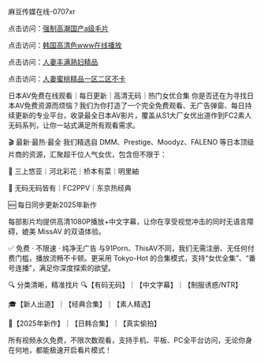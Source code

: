 麻豆传媒在线-0707xr


点击访问：<a href="https://cfad.pages.dev/">强制高潮国产a级毛片</a>

点击访问：<a href="https://vassv.pages.dev/">韩国高清色www在线播放</a>

点击访问：<a href="https://gda-c7m.pages.dev/">人妻丰满熟妇精品</a>

点击访问：<a href="https://gfd-5xg.pages.dev/">人妻蜜桃精品一区二区不卡</a>


日本AV免费在线观看｜每日更新｜高清无码｜热门女优合集
你是否还在为寻找日本AV免费资源而烦恼？我们为你打造了一个完全免费观看、无广告弹窗、每日持续更新的专业平台，收录最全日本AV影片，覆盖从S1大厂女优出道作到FC2素人无码系列，让你一站式满足所有观看需求。

🎬 最新·最热·最全
我们精选自 DMM、Prestige、Moodyz、FALENO 等日本顶级片商的资源，汇聚超千位人气女优，包含但不限于：

🌟 三上悠亚｜河北彩花｜桥本有菜｜明里紬

🔞 无码无码皆有｜FC2PPV｜东京热经典

🆕 每日同步更新2025年新作

每部影片均提供高清1080P播放+中文字幕，让你在享受视觉冲击的同时无语言障碍，媲美 MissAV 的双语体验。

✅ 免费 · 不限速 · 纯净无广告
与91Porn、ThisAV不同，我们无需注册、无任何付费门槛，播放流畅不卡顿。更采用 Tokyo-Hot 的合集模式，支持“女优全集”、“番号连播”，满足你深度探索的欲望。

🔍 分类清晰，精准找片
🔍【有码无码】｜【中文字幕】｜【制服诱惑/NTR】

🎓【新人出道】｜【经典合集】｜【素人精选】

📅【2025年新作】｜【日韩合集】｜【真实偷拍】

所有视频永久免费，不限次数观看，支持手机、平板、PC全平台访问，无论你身在何地，都能极速开启看片模式！


<span style="display:none;">[Canonical link]( https://github.com/77xduan/45604 ）</span>
